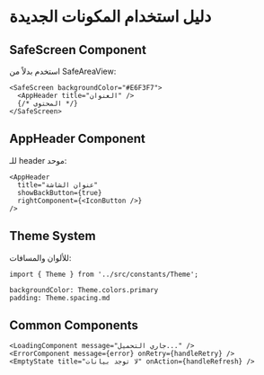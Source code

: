 # دليل استخدام المكونات الجديدة

## SafeScreen Component
استخدم بدلاً من SafeAreaView:
```tsx
<SafeScreen backgroundColor="#E6F3F7">
  <AppHeader title="العنوان" />
  {/* المحتوى */}
</SafeScreen>
```

## AppHeader Component  
للـ header موحد:
```tsx
<AppHeader 
  title="عنوان الشاشة"
  showBackButton={true}
  rightComponent={<IconButton />}
/>
```

## Theme System
للألوان والمسافات:
```tsx
import { Theme } from '../src/constants/Theme';

backgroundColor: Theme.colors.primary
padding: Theme.spacing.md
```

## Common Components
```tsx
<LoadingComponent message="جاري التحميل..." />
<ErrorComponent message={error} onRetry={handleRetry} />
<EmptyState title="لا توجد بيانات" onAction={handleRefresh} />
```